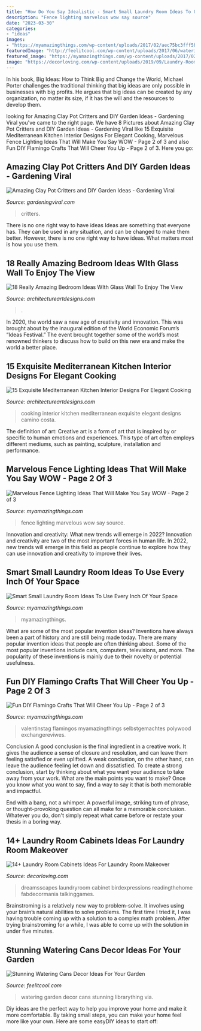 ```yaml
---
title: "How Do You Say Idealistic - Smart Small Laundry Room Ideas To Use Every Inch Of Your Space"
description: "Fence lighting marvelous wow say source"
date: "2023-03-30"
categories:
- "ideas"
images:
- "https://myamazingthings.com/wp-content/uploads/2017/02/aec75bc3fff5bf383cd75490a362e8cc.jpg"
featuredImage: "http://feelitcool.com/wp-content/uploads/2017/06/watering-can-garden-decorations8.jpg"
featured_image: "https://myamazingthings.com/wp-content/uploads/2017/02/aec75bc3fff5bf383cd75490a362e8cc.jpg"
image: "https://decorloving.com/wp-content/uploads/2019/09/Laundry-Room-Cabinets-Ideas-11.jpg"
---
```



In his book, Big Ideas: How to Think Big and Change the World, Michael Porter challenges the traditional thinking that big ideas are only possible in businesses with big profits. He argues that big ideas can be created by any organization, no matter its size, if it has the will and the resources to develop them.

	

		
looking for Amazing Clay Pot Critters and DIY Garden Ideas - Gardening Viral you've came to the right page. We have 8 Pictures about Amazing Clay Pot Critters and DIY Garden Ideas - Gardening Viral like 15 Exquisite Mediterranean Kitchen Interior Designs For Elegant Cooking, Marvelous Fence Lighting Ideas That Will Make You Say WOW - Page 2 of 3 and also Fun DIY Flamingo Crafts That Will Cheer You Up - Page 2 of 3. Here you go:
		
    
## Amazing Clay Pot Critters And DIY Garden Ideas - Gardening Viral

<img loading=lazy src="https://gardeningviral.com/wp-content/uploads/2017/01/Frog-Clay-Pot-.jpg" onerror="this.onerror=null;this.src='https://tse1.mm.bing.net/th?id=OIP.n2NhG-q_ti2E5R2od3B8mQHaJ4&amp;pid=15.1';" alt="Amazing Clay Pot Critters and DIY Garden Ideas - Gardening Viral">

_Source: gardeningviral.com_

>critters. 

	

There is no one right way to have ideas
Ideas are something that everyone has. They can be used in any situation, and can be changed to make them better. However, there is no one right way to have ideas. What matters most is how you use them.

    
## 18 Really Amazing Bedroom Ideas WIth Glass Wall To Enjoy The View

<img loading=lazy src="https://www.architectureartdesigns.com/wp-content/uploads/2015/09/1650.jpg" onerror="this.onerror=null;this.src='https://tse1.mm.bing.net/th?id=OIP.-VI7mqlc7TQEdRfLlJDFGgHaE7&amp;pid=15.1';" alt="18 Really Amazing Bedroom Ideas WIth Glass Wall To Enjoy The View">

_Source: architectureartdesigns.com_

>. 

	

In 2020, the world saw a new age of creativity and innovation. This was brought about by the inaugural edition of the World Economic Forum’s “Ideas Festival.” The event brought together some of the world’s most renowned thinkers to discuss how to build on this new era and make the world a better place.

    
## 15 Exquisite Mediterranean Kitchen Interior Designs For Elegant Cooking

<img loading=lazy src="https://www.architectureartdesigns.com/wp-content/uploads/2015/01/15-Exquisite-Mediterranean-Kitchen-Interior-Designs-For-Elegant-Cooking-2.jpg" onerror="this.onerror=null;this.src='https://tse3.mm.bing.net/th?id=OIP.4SZgcJqQ8Bcp2DpdWqltbAHaMG&amp;pid=15.1';" alt="15 Exquisite Mediterranean Kitchen Interior Designs For Elegant Cooking">

_Source: architectureartdesigns.com_

>cooking interior kitchen mediterranean exquisite elegant designs camino costa. 

	

The definition of art:
Creative art is a form of art that is inspired by or specific to human emotions and experiences. This type of art often employs different mediums, such as painting, sculpture, installation and performance.

    
## Marvelous Fence Lighting Ideas That Will Make You Say WOW - Page 2 Of 3

<img loading=lazy src="http://myamazingthings.com/wp-content/uploads/2017/03/metal.jpg" onerror="this.onerror=null;this.src='https://tse3.mm.bing.net/th?id=OIP.Hf-IKCNeBGNNxAyWEYWlcwHaHa&amp;pid=15.1';" alt="Marvelous Fence Lighting Ideas That Will Make You Say WOW - Page 2 of 3">

_Source: myamazingthings.com_

>fence lighting marvelous wow say source. 

	

Innovation and creativity: What new trends will emerge in 2022?
Innovation and creativity are two of the most important forces in human life. In 2022, new trends will emerge in this field as people continue to explore how they can use innovation and creativity to improve their lives.

    
## Smart Small Laundry Room Ideas To Use Every Inch Of Your Space

<img loading=lazy src="http://myamazingthings.com/wp-content/uploads/2017/09/small-laundry-room-5-768x1027.jpg" onerror="this.onerror=null;this.src='https://tse4.mm.bing.net/th?id=OIP.T2zxGDkp6e5Af56xY4d3LwHaJ5&amp;pid=15.1';" alt="Smart Small Laundry Room Ideas To Use Every Inch Of Your Space">

_Source: myamazingthings.com_

>myamazingthings. 

	

What are some of the most popular invention ideas?
Inventions have always been a part of history and are still being made today. There are many popular invention ideas that people are often thinking about. Some of the most popular inventions include cars, computers, televisions, and more. The popularity of these inventions is mainly due to their novelty or potential usefulness.

    
## Fun DIY Flamingo Crafts That Will Cheer You Up - Page 2 Of 3

<img loading=lazy src="https://myamazingthings.com/wp-content/uploads/2017/02/aec75bc3fff5bf383cd75490a362e8cc.jpg" onerror="this.onerror=null;this.src='https://tse1.mm.bing.net/th?id=OIP.FGw9D_MfiGifnWOcDRRLigHaL7&amp;pid=15.1';" alt="Fun DIY Flamingo Crafts That Will Cheer You Up - Page 2 of 3">

_Source: myamazingthings.com_

>valentinstag flamingos myamazingthings selbstgemachtes polywood exchangereviwes. 

	

Conclusion
A good conclusion is the final ingredient in a creative work. It gives the audience a sense of closure and resolution, and can leave them feeling satisfied or even uplifted. A weak conclusion, on the other hand, can leave the audience feeling let down and dissatisfied.
To create a strong conclusion, start by thinking about what you want your audience to take away from your work. What are the main points you want to make? Once you know what you want to say, find a way to say it that is both memorable and impactful.

End with a bang, not a whimper. A powerful image, striking turn of phrase, or thought-provoking question can all make for a memorable conclusion. Whatever you do, don't simply repeat what came before or restate your thesis in a boring way.

    
## 14+ Laundry Room Cabinets Ideas For Laundry Room Makeover

<img loading=lazy src="https://decorloving.com/wp-content/uploads/2019/09/Laundry-Room-Cabinets-Ideas-11.jpg" onerror="this.onerror=null;this.src='https://tse1.mm.bing.net/th?id=OIP.xuWDBUm7YXPBvBe2uwlCsgHaLH&amp;pid=15.1';" alt="14+ Laundry Room Cabinets Ideas For Laundry Room Makeover">

_Source: decorloving.com_

>dreamsscapes laundryroom cabinet birdexpressions readingthehome fabdecormania talkinggames. 

	

Brainstroming is a relatively new way to problem-solve. It involves using your brain’s natural abilities to solve problems. The first time I tried it, I was having trouble coming up with a solution to a complex math problem. After trying brainstroming for a while, I was able to come up with the solution in under five minutes.

    
## Stunning Watering Cans Decor Ideas For Your Garden

<img loading=lazy src="http://feelitcool.com/wp-content/uploads/2017/06/watering-can-garden-decorations8.jpg" onerror="this.onerror=null;this.src='https://tse4.mm.bing.net/th?id=OIP.U8mB4wQMtuaHkPKqcZRm7gHaKC&amp;pid=15.1';" alt="Stunning Watering Cans Decor Ideas For Your Garden">

_Source: feelitcool.com_

>watering garden decor cans stunning librarything via. 

	

Diy ideas are the perfect way to help you improve your home and make it more comfortable. By taking small steps, you can make your home feel more like your own. Here are some easyDIY ideas to start off: 

